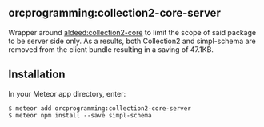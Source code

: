 ## orcprogramming:collection2-core-server
Wrapper around [aldeed:collection2-core](https://atmospherejs.com/aldeed/collection2-core) to limit the scope of said package to be server side only. As a results, both Collection2 and
simpl-schema are removed from the client bundle resulting in a saving of 47.1KB.

## Installation
In your Meteor app directory, enter:
```
$ meteor add orcprogramming:collection2-core-server
$ meteor npm install --save simpl-schema
```
